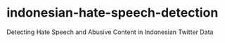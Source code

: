 # indonesian-hate-speech-detection
Detecting Hate Speech and Abusive Content in Indonesian Twitter Data
